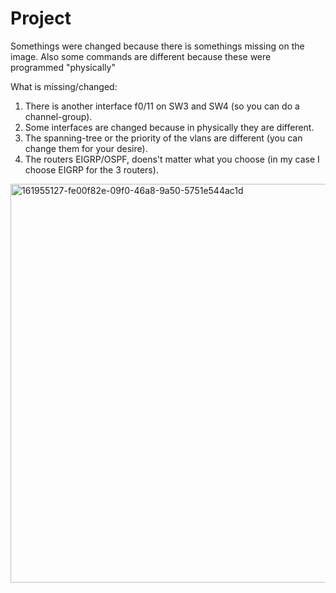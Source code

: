# Project
Somethings were changed because there is somethings missing on the image. Also some commands are different because these were programmed "physically"

What is missing/changed:
1. There is another interface f0/11 on SW3 and SW4 (so you can do a channel-group).
2. Some interfaces are changed because in physically they are different.
3. The spanning-tree or the priority of the vlans are different (you can change them for your desire).
4. The routers EIGRP/OSPF, doens't matter what you choose (in my case I choose EIGRP for the 3 routers).

<img width="638" alt="161955127-fe00f82e-09f0-46a8-9a50-5751e544ac1d" src="https://user-images.githubusercontent.com/96175752/163745953-47b42117-6872-46a0-ae64-1dcfa49da3af.png">
